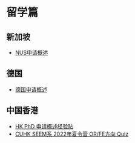 # 留学篇

## 新加坡

- [NUS申请概述](NUS_001.md)

## 德国

- [德国申请概述](德国_001.md)

## 中国香港

- [HK PhD 申请概述经验贴](./HK_PhD_001.pdf)
- [CUHK SEEM系 2022年夏令营 OR/FE方向 Quiz](./CUHK_summer_2023F_SEEM_OR.pdf)